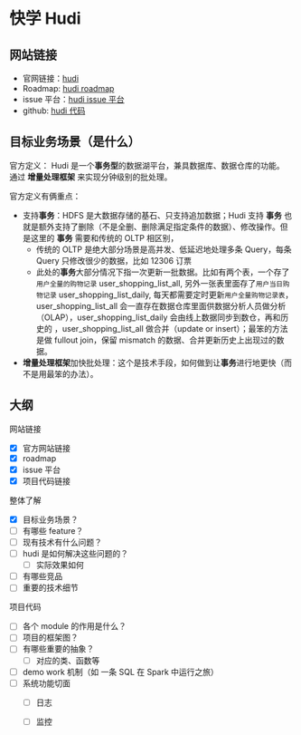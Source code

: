# 快学 Hudi


## 网站链接
* 官网链接：[hudi]
* Roadmap: [hudi roadmap]
* issue 平台：[hudi issue 平台]
* github: [hudi 代码]


## 目标业务场景（是什么）
官方定义：
Hudi 是一个**事务型**的数据湖平台，兼具数据库、数据仓库的功能。
通过 **增量处理框架** 来实现分钟级别的批处理。

官方定义有俩重点：

* 支持**事务**：HDFS 是大数据存储的基石、只支持追加数据；Hudi 支持 **事务** 也就是额外支持了删除（不是全删、删除满足指定条件的数据）、修改操作。但是这里的 **事务** 需要和传统的 OLTP 相区别，
    * 传统的 OLTP 是绝大部分场景是高并发、低延迟地处理多条 Query，每条 Query 只修改很少的数据，比如 12306 订票
    * 此处的**事务**大部分情况下指一次更新一批数据。比如有两个表，一个存了`用户全量的购物记录` user_shopping_list_all, 另外一张表里面存了`用户当日购物记录` user_shopping_list_daily, 每天都需要定时更新`用户全量购物记录表`，user_shopping_list_all 会一直存在数据仓库里面供数据分析人员做分析（OLAP），user_shopping_list_daily 会由线上数据同步到数仓，再和历史的 ，user_shopping_list_all 做合并（update or insert）；最笨的方法是做 fullout join，保留 mismatch 的数据、合并更新历史上出现过的数据。
* **增量处理框架**加快批处理：这个是技术手段，如何做到让**事务**进行地更快（而不是用最笨的办法）。

## 大纲
网站链接

- [x] 官方网站链接
- [x] roadmap
- [x] issue 平台
- [x] 项目代码链接

整体了解

- [x] 目标业务场景？
- [ ] 有哪些 feature？
- [ ] 现有技术有什么问题？
- [ ] hudi 是如何解决这些问题的？
  - [ ] 实际效果如何
- [ ] 有哪些竞品
- [ ] 重要的技术细节

项目代码

- [ ] 各个 module 的作用是什么？
- [ ] 项目的框架图？
- [ ] 有哪些重要的抽象？
  - [ ] 对应的类、函数等
- [ ] demo work 机制（如 一条 SQL 在 Spark 中运行之旅）
- [ ] 系统功能切面
  - [ ] 日志
  - [ ] 监控


[hudi]:https://hudi.apache.org/
[hudi roadmap]: https://hudi.apache.org/roadmap/
[hudi issue 平台]: https://issues.apache.org/jira/projects/HUDI/issues/HUDI-7153?filter=allopenissues
[hudi 代码]: https://github.com/apache/hudi